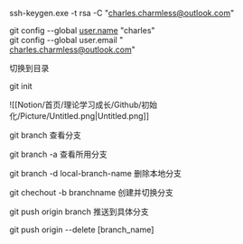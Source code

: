   

ssh-keygen.exe -t rsa -C "charles.charmless@outlook.com"

  

git config --global [user.name](http://user.name/) "charles"  
git config --global user.email "  
charles.charmless@outlook.com"

  

  

切换到目录

git init

![[Notion/首页/理论学习成长/Github/初始化/Picture/Untitled.png|Untitled.png]]

git branch 查看分支

git branch -a 查看所用分支

git branch -d local-branch-name 删除本地分支

git chechout -b branchname 创建并切换分支

git push origin branch 推送到具体分支

git push origin --delete [branch_name]